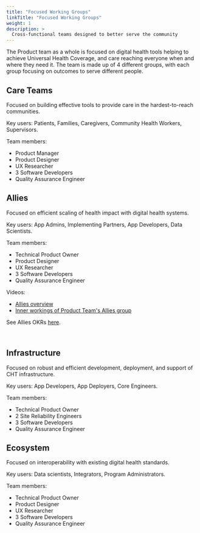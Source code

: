```yaml
---
title: "Focused Working Groups"
linkTitle: "Focused Working Groups"
weight: 1
description: >
  Cross-functional teams designed to better serve the community
---
```


The Product team as a whole is focused on digital health tools helping to achieve Universal Health Coverage, and care reaching everyone when and where they need it. The team is made up of 4 different groups, with each group focusing on outcomes to serve different people.

## Care Teams
Focused on building effective tools to provide care in the hardest-to-reach communities.

Key users: Patients, Families, Caregivers, Community Health Workers, Supervisors.

Team members:
- Product Manager
- Product Designer
- UX Researcher
- 3 Software Developers
- Quality Assurance Engineer

## Allies
Focused on efficient scaling of health impact with digital health systems.

Key users: App Admins, Implementing Partners, App Developers, Data Scientists.

Team members:
- Technical Product Owner
- Product Designer
- UX Researcher
- 3 Software Developers
- Quality Assurance Engineer

Videos:
- [Allies overview](https://www.youtube.com/watch?v=dsc1XMdXhXs)
- [Inner workings of Product Team's Allies group](https://www.youtube.com/watch?v=wg7rQebc9-o)

See Allies OKRs [here](https://github.com/orgs/medic/projects/112/views/12).

<br clear="all">

## Infrastructure
Focused on robust and efficient development, deployment, and support of CHT infrastructure.

Key users: App Developers, App Deployers, Core Engineers.

Team members:
- Technical Product Owner
- 2 Site Reliability Engineers
- 3 Software Developers
- Quality Assurance Engineer

## Ecosystem
Focused on interoperability with existing digital health standards.

Key users: Data scientists, Integrators, Program Administrators.

Team members:
- Technical Product Owner
- Product Designer
- UX Researcher
- 3 Software Developers
- Quality Assurance Engineer

